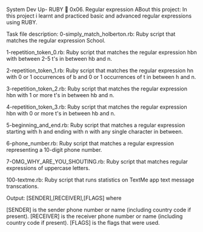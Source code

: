 System Dev Up- RUBY 📃 0x06. Regular expression
ABout this project:
In this project i learnt and practiced basic and advanced regular expressions using RUBY.

Task file description:
0-simply_match_holberton.rb: Ruby script that matches the regular expression School.

1-repetition_token_0.rb: Ruby script that matches the regular expression hbn with between 2-5 t's in between hb and n.

2-repetition_token_1.rb: Ruby script that matches the regular expression hn with 0 or 1 occurrences of b and 0 or 1 occurrences of t in between h and n.

3-repetition_token_2.rb: Ruby script that matches the regular expression hbn with 1 or more t's in between hb and n.

4-repetition_token_3.rb: Ruby script that matches the regular expression hbn with 0 or more t's in between hb and n.

5-beginning_and_end.rb: Ruby script that matches a regular expression starting with h and ending with n with any single character in between.

6-phone_number.rb: Ruby script that matches a regular expression representing a 10-digit phone number.

7-OMG_WHY_ARE_YOU_SHOUTING.rb: Ruby script that matches regular expressions of uppercase letters.

100-textme.rb: Ruby script that runs statistics on TextMe app text message transcations.

Output: [SENDER],[RECEIVER],[FLAGS] where

[SENDER] is the sender phone number or name (including country code if present).
[RECEIVER] is the receiver phone number or name (including country code if present).
[FLAGS] is the flags that were used.
